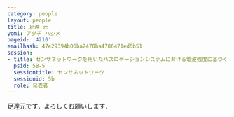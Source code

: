 ```yaml
---
category: people
layout: people
title: 足達 元
yomi: アダチ ハジメ
pageid: '4210'
emailhash: 47e29394b06ba2470ba4786471ed5b51
session:
- title: センサネットワークを用いたバスロケーションシステムにおける電波強度に基づくバス走行区間推定手法の提案
  psid: 5B-5
  sessiontitle: センサネットワーク
  sessionid: 5b
  role: 発表者
---
```

足達元です．よろしくお願いします．